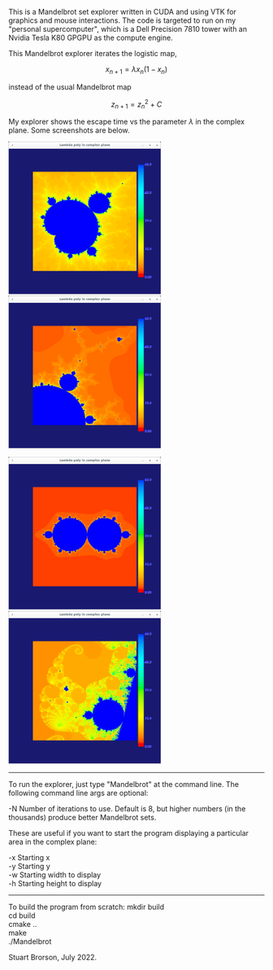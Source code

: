 This is a Mandelbrot set explorer written in CUDA and using VTK for
graphics and mouse interactions.  The code is targeted to run on my
"personal supercomputer", which is a Dell Precision 7810 tower with an
Nvidia Tesla K80 GPGPU as the compute engine.

This Mandelbrot explorer iterates the logistic map,

$$
x_{n+1} = \lambda x_n (1 - x_n)
$$

instead of the usual Mandelbrot map

$$
z_{n+1} = z_n^2 + C
$$

My explorer shows the escape time vs the parameter $\lambda$ in the
complex plane.  Some screenshots are below.

<p float="left">
<img src="Mandelbrot1.png" height="300" width="300"/>
<img src="Mandelbrot2.png" height="300" width="300"/>
</p>
<p float="left">
<img src="Mandelbrot3.png" height="300" width="300"/>
<img src="Mandelbrot4.png" height="300" width="300"/>
</p>

--------------------------------------------------------------
To run the explorer, just type "Mandelbrot" at the command line.  The
following command line args are optional:

-N Number of iterations to use.  Default is 8, but higher numbers (in
 the thousands) produce better Mandelbrot sets.

These are useful if you want to start the program displaying a
particular area in the complex plane:

-x Starting x    
-y Starting y    
-w Starting width to display    
-h Starting height to display    

--------------------------------------------------------------
To build the program from scratch:
mkdir build    
cd build    
cmake ..    
make    
./Mandelbrot    

Stuart Brorson, July 2022.


